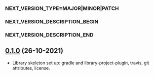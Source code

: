 ### NEXT_VERSION_TYPE=MAJOR|MINOR|PATCH
### NEXT_VERSION_DESCRIPTION_BEGIN
### NEXT_VERSION_DESCRIPTION_END
## [0.1.0](https://github.com/yoomoney/db-queue-scheduler/pull/1) (26-10-2021)

* Library skeleton set up: gradle and library-project-plugin, travis, git attributes, license.
